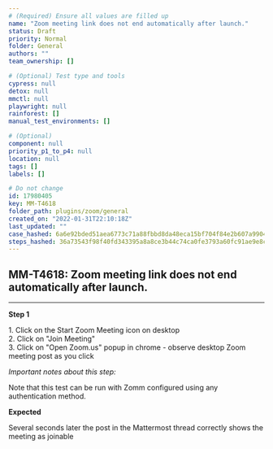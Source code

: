 ```yaml
---
# (Required) Ensure all values are filled up
name: "Zoom meeting link does not end automatically after launch."
status: Draft
priority: Normal
folder: General
authors: ""
team_ownership: []

# (Optional) Test type and tools
cypress: null
detox: null
mmctl: null
playwright: null
rainforest: []
manual_test_environments: []

# (Optional)
component: null
priority_p1_to_p4: null
location: null
tags: []
labels: []

# Do not change
id: 17980405
key: MM-T4618
folder_path: plugins/zoom/general
created_on: "2022-01-31T22:10:18Z"
last_updated: ""
case_hashed: 6a6e92bded51aea6773c71a88fbbd8da48eca15bf704f84e2b607a9904a9b9892f3a23f560f9f2a7629fe4bb1cd617e9
steps_hashed: 36a73543f98f40fd343395a8a8ce3b44c74ca0fe3793a60fc91ae9e8ce765fccd78b992bb1ddb1fa089a329ebf614897
---
```


## MM-T4618: Zoom meeting link does not end automatically after launch.

---

**Step 1**

1\. Click on the Start Zoom Meeting icon on desktop\
2\. Click on "Join Meeting"\
3\. Click on "Open Zoom.us" popup in chrome - observe desktop Zoom meeting post as you click

_Important notes about this step:_

Note that this test can be run with Zomm configured using any authentication method.

**Expected**

Several seconds later the post in the Mattermost thread correctly shows the meeting as joinable
